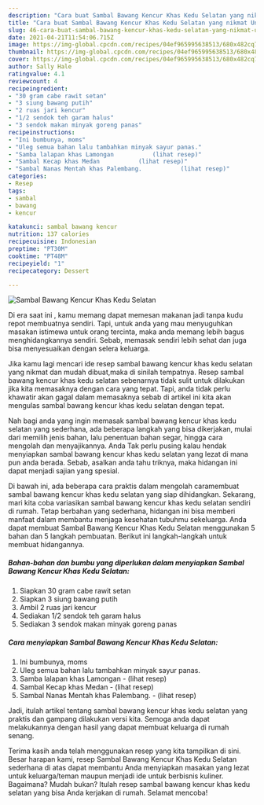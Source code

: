 ```yaml
---
description: "Cara buat Sambal Bawang Kencur Khas Kedu Selatan yang nikmat Untuk Jualan"
title: "Cara buat Sambal Bawang Kencur Khas Kedu Selatan yang nikmat Untuk Jualan"
slug: 46-cara-buat-sambal-bawang-kencur-khas-kedu-selatan-yang-nikmat-untuk-jualan
date: 2021-04-21T11:54:06.715Z
image: https://img-global.cpcdn.com/recipes/04ef965995638513/680x482cq70/sambal-bawang-kencur-khas-kedu-selatan-foto-resep-utama.jpg
thumbnail: https://img-global.cpcdn.com/recipes/04ef965995638513/680x482cq70/sambal-bawang-kencur-khas-kedu-selatan-foto-resep-utama.jpg
cover: https://img-global.cpcdn.com/recipes/04ef965995638513/680x482cq70/sambal-bawang-kencur-khas-kedu-selatan-foto-resep-utama.jpg
author: Sally Hale
ratingvalue: 4.1
reviewcount: 4
recipeingredient:
- "30 gram cabe rawit setan"
- "3 siung bawang putih"
- "2 ruas jari kencur"
- "1/2 sendok teh garam halus"
- "3 sendok makan minyak goreng panas"
recipeinstructions:
- "Ini bumbunya, moms"
- "Uleg semua bahan lalu tambahkan minyak sayur panas."
- "Samba lalapan khas Lamongan           (lihat resep)"
- "Sambal Kecap khas Medan           (lihat resep)"
- "Sambal Nanas Mentah khas Palembang.           (lihat resep)"
categories:
- Resep
tags:
- sambal
- bawang
- kencur

katakunci: sambal bawang kencur 
nutrition: 137 calories
recipecuisine: Indonesian
preptime: "PT30M"
cooktime: "PT48M"
recipeyield: "1"
recipecategory: Dessert

---
```



![Sambal Bawang Kencur Khas Kedu Selatan](https://img-global.cpcdn.com/recipes/04ef965995638513/680x482cq70/sambal-bawang-kencur-khas-kedu-selatan-foto-resep-utama.jpg)

Di era  saat ini , kamu memang dapat memesan makanan jadi tanpa kudu repot membuatnya sendiri. Tapi, untuk anda yang mau menyuguhkan masakan istimewa untuk orang tercinta, maka anda memang lebih bagus menghidangkannya sendiri. Sebab, memasak sendiri lebih sehat dan juga bisa menyesuaikan dengan selera keluarga.

Jika kamu lagi mencari ide resep sambal bawang kencur khas kedu selatan yang nikmat dan mudah dibuat,maka di sinilah tempatnya. Resep sambal bawang kencur khas kedu selatan  sebenarnya tidak sulit untuk dilakukan jika kita memasaknya dengan cara yang tepat. Tapi, anda tidak perlu khawatir akan gagal dalam memasaknya 
sebab di artikel ini kita akan mengulas sambal bawang kencur khas kedu selatan dengan tepat.  



Nah bagi anda yang ingin memasak sambal bawang kencur khas kedu selatan yang sederhana, ada beberapa langkah yang bisa dikerjakan, mulai dari memilih jenis bahan, lalu penentuan bahan segar, hingga cara mengolah dan menyajikannya. Anda Tak perlu pusing kalau hendak menyiapkan sambal bawang kencur khas kedu selatan yang lezat di mana pun anda berada. Sebab, asalkan anda  tahu triknya, maka hidangan ini dapat menjadi sajian yang spesial.

Di bawah ini, ada beberapa cara praktis  dalam mengolah caramembuat sambal bawang kencur khas kedu selatan yang siap dihidangkan. Sekarang, mari kita coba variasikan sambal bawang kencur khas kedu selatan sendiri di rumah. Tetap berbahan yang sederhana, hidangan ini bisa memberi manfaat dalam membantu menjaga kesehatan tubuhmu sekeluarga. Anda dapat membuat Sambal Bawang Kencur Khas Kedu Selatan menggunakan 5 bahan dan 5 langkah pembuatan. Berikut ini langkah-langkah untuk membuat hidangannya.

<!--inarticleads1-->

##### Bahan-bahan dan bumbu yang diperlukan dalam menyiapkan Sambal Bawang Kencur Khas Kedu Selatan:

1. Siapkan 30 gram cabe rawit setan
1. Siapkan 3 siung bawang putih
1. Ambil 2 ruas jari kencur
1. Sediakan 1/2 sendok teh garam halus
1. Sediakan 3 sendok makan minyak goreng panas




<!--inarticleads2-->

##### Cara menyiapkan Sambal Bawang Kencur Khas Kedu Selatan:

1. Ini bumbunya, moms
1. Uleg semua bahan lalu tambahkan minyak sayur panas.
1. Samba lalapan khas Lamongan -           (lihat resep)
1. Sambal Kecap khas Medan -           (lihat resep)
1. Sambal Nanas Mentah khas Palembang. -           (lihat resep)




Jadi, itulah artikel tentang  sambal bawang kencur khas kedu selatan  yang praktis dan gampang dilakukan versi kita. Semoga anda dapat melakukannya dengan hasil yang dapat membuat keluarga di rumah senang. 

Terima kasih anda telah menggunakan resep yang kita tampilkan di sini. Besar harapan kami, resep  Sambal Bawang Kencur Khas Kedu Selatan sederhana di atas dapat membantu Anda menyiapkan masakan yang lezat untuk keluarga/teman maupun menjadi ide untuk berbisnis kuliner. Bagaimana? Mudah bukan? Itulah resep sambal bawang kencur khas kedu selatan yang bisa Anda kerjakan di rumah. Selamat mencoba!

